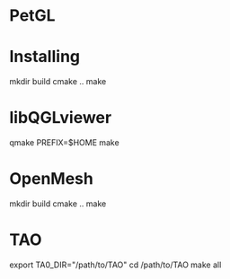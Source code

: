 PetGL
=====

Installing
=====
mkdir build
cmake ..
make

libQGLviewer
=====

qmake PREFIX=$HOME
make

OpenMesh
=====
mkdir build
cmake ..
make

TAO
=====
export TA0_DIR="/path/to/TAO"
cd /path/to/TAO
make all


